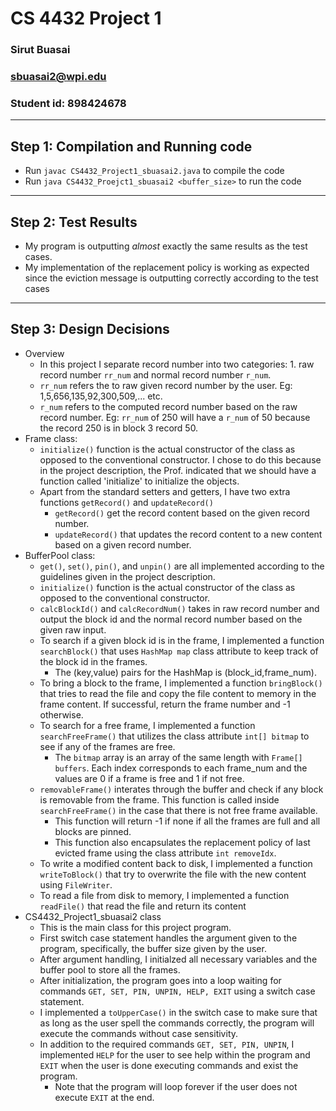 # CS 4432 Project 1
### Sirut Buasai
### sbuasai2@wpi.edu
### Student id: 898424678
-------------------------
## Step 1: Compilation and Running code
- Run `javac CS4432_Project1_sbuasai2.java` to compile the code
- Run `java CS4432_Proejct1_sbuasai2 <buffer_size>` to run the code
-------------------------
## Step 2: Test Results
- My program is outputting *almost* exactly the same results as the test cases.
- My implementation of the replacement policy is working as expected since the eviction message is outputting correctly according to the test cases
-------------------------
## Step 3: Design Decisions
- Overview
  - In this project I separate record number into two categories: 1. raw record number `rr_num` and normal record number `r_num`.
  - `rr_num` refers the to raw given record number by the user. Eg: 1,5,656,135,92,300,509,... etc.
  - `r_num` refers to the computed record number based on the raw record number. Eg: `rr_num` of 250 will have a `r_num` of 50 because the record 250 is in block 3 record 50.
- Frame class:
  - `initialize()` function is the actual constructor of the class as opposed to the conventional constructor. I chose to do this because in the project description, the Prof. indicated that we should have a function called 'initialize' to initialize the objects.
  - Apart from the standard setters and getters, I have two extra functions `getRecord()` and `updateRecord()`
    - `getRecord()` get the record content based on the given record number.
    - `updateRecord()` that updates the record content to a new content based on a given record number.
- BufferPool class:
  - `get()`, `set()`, `pin()`, and `unpin()` are all implemented according to the guidelines given in the project description.
  - `initialize()` function is the actual constructor of the class as opposed to the conventional constructor.
  - `calcBlockId()` and `calcRecordNum()` takes in raw record number and output the block id and the normal record number based on the given raw input.
  - To search if a given block id is in the frame, I implemented a function `searchBlock()` that uses `HashMap map` class attribute to keep track of the block id in the frames.
    - The (key,value) pairs for the HashMap is (block_id,frame_num).
  - To bring a block to the frame, I implemented a function `bringBlock()` that tries to read the file and copy the file content to memory in the frame content. If successful, return the frame number and -1 otherwise.
  - To search for a free frame, I implemented a function `searchFreeFrame()` that utilizes the class attribute `int[] bitmap` to see if any of the frames are free.
    - The `bitmap` array is an array of the same length with `Frame[] buffers`. Each index corresponds to each frame_num and the values are 0 if a frame is free and 1 if not free.
  - `removableFrame()` interates through the buffer and check if any block is removable from the frame. This function is called inside `searchFreeFrame()` in the case that there is not free frame available.
    - This function will return -1 if none if all the frames are full and all blocks are pinned.
    - This function also encapsulates the replacement policy of last evicted frame using the class attribute `int removeIdx`.
  - To write a modified content back to disk, I implemented a function `writeToBlock()` that try to overwrite the file with the new content using `FileWriter`.
  - To read a file from disk to memory, I implemented a function `readFile()` that read the file and return its content
- CS4432_Project1_sbuasai2 class
  - This is the main class for this project program.
  - First switch case statement handles the argument given to the program, specifically, the buffer size given by the user.
  - After argument handling, I initialzed all necessary variables and the buffer pool to store all the frames.
  - After initialization, the program goes into a loop waiting for commands `GET, SET, PIN, UNPIN, HELP, EXIT` using a switch case statement.
  - I implemented a `toUpperCase()` in the switch case to make sure that as long as the user spell the commands correctly, the program will execute the commands without case sensitivity.
  - In addition to the required commands `GET, SET, PIN, UNPIN`, I implemented `HELP` for the user to see help within the program and `EXIT` when the user is done executing commands and exist the program.
    - Note that the program will loop forever if the user does not execute `EXIT` at the end.
